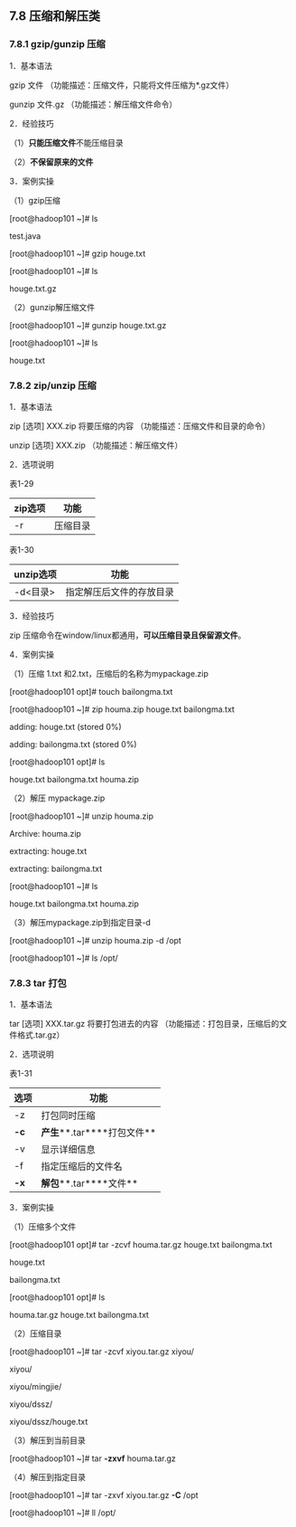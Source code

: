 ## 7.8 压缩和解压类

### 7.8.1 gzip/gunzip 压缩

1．基本语法

gzip 文件        （功能描述：压缩文件，只能将文件压缩为*.gz文件）

gunzip 文件.gz    （功能描述：解压缩文件命令）

2．经验技巧

（1）**只能压缩文件**不能压缩目录

（2）**不保留原来的文件**

3．案例实操

（1）gzip压缩

[root@hadoop101 ~]# ls

test.java

[root@hadoop101 ~]# gzip houge.txt

[root@hadoop101 ~]# ls

houge.txt.gz

（2）gunzip解压缩文件

[root@hadoop101 ~]# gunzip houge.txt.gz 

[root@hadoop101 ~]# ls

houge.txt

### 7.8.2 zip/unzip 压缩

1．基本语法

zip [选项] XXX.zip 将要压缩的内容            （功能描述：压缩文件和目录的命令）

unzip [选项] XXX.zip                                   （功能描述：解压缩文件）

2．选项说明

表1-29

| zip选项 | 功能     |
| ------- | -------- |
| -r      | 压缩目录 |

表1-30

| unzip选项 | 功能                     |
| --------- | ------------------------ |
| -d<目录>  | 指定解压后文件的存放目录 |

3．经验技巧

zip 压缩命令在window/linux都通用，**可以压缩目录且保留源文件**。

4．案例实操

（1）压缩 1.txt 和2.txt，压缩后的名称为mypackage.zip

[root@hadoop101 opt]# touch bailongma.txt

[root@hadoop101 ~]# zip houma.zip houge.txt bailongma.txt 

 adding: houge.txt (stored 0%)

 adding: bailongma.txt (stored 0%)

[root@hadoop101 opt]# ls

houge.txt  bailongma.txt  houma.zip 

（2）解压 mypackage.zip

[root@hadoop101 ~]# unzip houma.zip 

Archive: houma.zip

 extracting: houge.txt        

 extracting: bailongma.txt    

[root@hadoop101 ~]# ls

houge.txt  bailongma.txt  houma.zip 

（3）解压mypackage.zip到指定目录-d

[root@hadoop101 ~]# unzip houma.zip -d /opt

[root@hadoop101 ~]# ls /opt/

### 7.8.3 tar 打包

1．基本语法

tar [选项] XXX.tar.gz 将要打包进去的内容            （功能描述：打包目录，压缩后的文件格式.tar.gz）

2．选项说明

表1-31

| 选项   | 功能                         |
| ------ | ---------------------------- |
| -z     | 打包同时压缩                 |
| **-c** | **产生****.tar****打包文件** |
| -v     | 显示详细信息                 |
| -f     | 指定压缩后的文件名           |
| **-x** | **解包****.tar****文件**     |

3．案例实操

（1）压缩多个文件

[root@hadoop101 opt]# tar -zcvf houma.tar.gz houge.txt bailongma.txt 

houge.txt

bailongma.txt

[root@hadoop101 opt]# ls

houma.tar.gz houge.txt bailongma.txt 

（2）压缩目录

[root@hadoop101 ~]# tar -zcvf xiyou.tar.gz xiyou/

xiyou/

xiyou/mingjie/

xiyou/dssz/

xiyou/dssz/houge.txt

（3）解压到当前目录

[root@hadoop101 ~]# tar **-zxvf** houma.tar.gz

（4）解压到指定目录

[root@hadoop101 ~]# tar -zxvf xiyou.tar.gz **-C** /opt

[root@hadoop101 ~]# ll /opt/